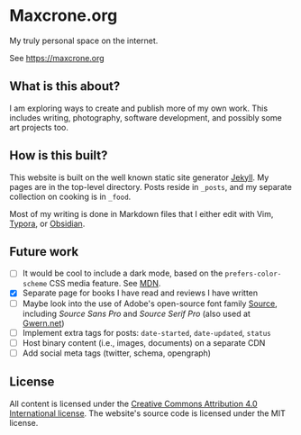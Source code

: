 # Maxcrone.org

My truly personal space on the internet.

See https://maxcrone.org

## What is this about?

I am exploring ways to create and publish more of my own work. This includes writing, photography, software development, and possibly some art projects too.

## How is this built?

This website is built on the well known static site generator [Jekyll](https://jekyllrb.com/). My pages are in the top-level directory. Posts reside in `_posts`, and my separate collection on cooking is in `_food`.

Most of my writing is done in Markdown files that I either edit with Vim, [Typora](https://typora.io/), or [Obsidian](https://obsidian.md/).

## Future work

- [ ] It would be cool to include a dark mode, based on the `prefers-color-scheme` CSS media feature. See [MDN](https://developer.mozilla.org/en-US/docs/Web/CSS/@media/prefers-color-scheme).
- [x] Separate page for books I have read and reviews I have written
- [ ] Maybe look into the use of Adobe's open-source font family [Source](https://en.wikipedia.org/wiki/Source_Serif), including *Source Sans Pro* and *Source Serif Pro* (also used at [Gwern.net](https://gwern.net))
- [ ] Implement extra tags for posts: `date-started`, `date-updated`, `status`
- [ ] Host binary content (i.e., images, documents) on a separate CDN
- [ ] Add social meta tags (twitter, schema, opengraph)

## License

All content is licensed under the [Creative Commons Attribution 4.0 International license](https://creativecommons.org/licenses/by/4.0/). The website's source code is licensed under the MIT license.
